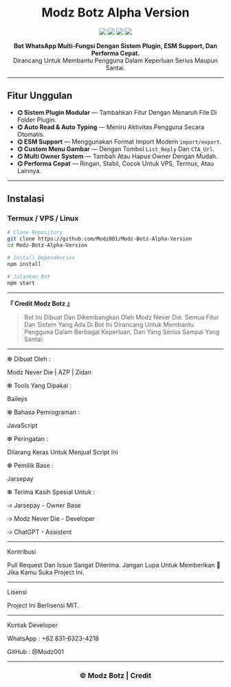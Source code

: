 <h1 align="center">Modz Botz Alpha Version</h1>
<p align="center">
  <img src="https://img.shields.io/github/stars/Modz001/Modz-Botz-Alpha-Version?style=flat-square" />
  <img src="https://img.shields.io/github/forks/Modz001/Modz-Botz-Alpha-Version?style=flat-square" />
  <img src="https://img.shields.io/github/license/Modz001/Modz-Botz-Alpha-Version?style=flat-square" />
  <img src="https://img.shields.io/badge/Made%20With-JavaScript-yellow?style=flat-square&logo=javascript" />
</p>

<p align="center">
  <b>Bot WhatsApp Multi-Fungsi Dengan Sistem Plugin, ESM Support, Dan Performa Cepat.</b><br>
  Dirancang Untuk Membantu Pengguna Dalam Keperluan Serius Maupun Santai.
</p>

---

## Fitur Unggulan

- **⌬ Sistem Plugin Modular** — Tambahkan Fitur Dengan Menaruh File Di Folder Plugin.
- **⌬ Auto Read & Auto Typing** — Meniru Aktivitas Pengguna Secara Otomatis.
- **⌬ ESM Support** — Menggunakan Format Import Modern `import/export`.
- **⌬ Custom Menu Gambar** — Dengan Tombol `List_Reply` Dan `CTA_Url`.
- **⌬ Multi Owner System** — Tambah Atau Hapus Owner Dengan Mudah.
- **⌬ Performa Cepat** — Ringan, Stabil, Cocok Untuk VPS, Termux, Atau Lainnya.

---

## Instalasi

### Termux / VPS / Linux

```bash
# Clone Repository
git clone https://github.com/Modz001/Modz-Botz-Alpha-Version
cd Modz-Botz-Alpha-Version

# Install Dependencies
npm install

# Jalankan Bot
npm start

```
---

**『 Credit Modz Botz 』**

> Bot Ini Dibuat Dan Dikembangkan Oleh Modz Never Die.
Semua Fitur Dan Sistem Yang Ada Di Bot Ini Dirancang Untuk Membantu Pengguna Dalam Berbagai Keperluan, Dari Yang Serius Sampai Yang Santai.




---

❆ Dibuat Oleh :

Modz Never Die | AZP | Zidan

❆ Tools Yang Dipakai :

Baileys

❆ Bahasa Pemrograman :

JavaScript

❆ Peringatan :

Dilarang Keras Untuk Menjual Script Ini

❆ Pemilik Base :

Jarsepay

❆ Terima Kasih Spesial Untuk :

➩ Jarsepay - Owner Base

➩ Modz Never Die - Developer

➩ ChatGPT - Assistent



---

Kontribusi

Pull Request Dan Issue Sangat Diterima.
Jangan Lupa Untuk Memberikan 🌟 Jika Kamu Suka Project Ini.


---

Lisensi

Project Ini Berlisensi MIT.


---

Kontak Developer

WhatsApp : +62 831-6323-4218

GitHub : @Modz001



---

<h3 align="center">© Modz Botz | Credit</h3>
